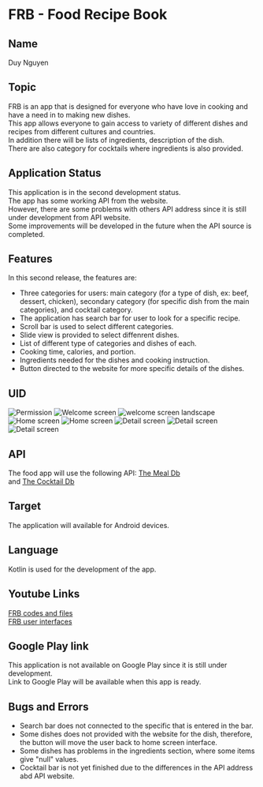 # FRB - Food Recipe Book

## Name

Duy Nguyen

## Topic 

FRB is an app that is designed for everyone who have love in cooking and
have a need in to making new dishes. 
<br>This app allows everyone to gain access to variety of different dishes and recipes from different cultures and countries. 
<br>In addition there will be lists of ingredients, description of the dish.
<br>There are also category for cocktails where ingredients is also provided.

## Application Status

This application is in the second development status.
<br> The app has some working API from the website. 
<br>However, there are some problems with others API address since it is still under development from API website.
<br>Some improvements will be developed in the future when the API source is completed.

## Features

In this second release, the features are:

* Three categories for users: main category (for a type of dish, ex: beef, dessert, chicken), secondary category (for specific dish from the main categories), and cocktail category.
* The application has search bar for user to look for a specific recipe.
* Scroll bar is used to select different categories.
* Slide view is provided to select diffenrent dishes.
* List of different type of categories and dishes of each.
* Cooking time, calories, and portion.
* Ingredients needed for the dishes and cooking instruction.
* Button directed to the website for more specific details of the dishes.

## UID
![Permission](UID%20images/FRB_Permission.jpg)
![Welcome screen](UID%20images/FRB_Welcome%20Screen.jpg)
![welcome screen landscape](UID%20images/FRB_Welcome%20Screen%20(land).jpg)
![Home screen](UID%20images/FRB_Home%20Screen.jpg)
![Home screen](UID%20images/FRB_Home%20Screen%20(land).jpg)
![Detail screen](UID%20images/FRB_Detail%20Screen%201.jpg)
![Detail screen](UID%20images/FRB_Detail%20Screen%202.jpg)
![Detail screen](UID%20images/FRB_Detail%20Screen%20(land).jpg)

## API

The food app will use the following API: [The Meal Db](https://www.themealdb.com/api.php)
<br> and [The Cocktail Db](https://www.thecocktaildb.com/api.php)

## Target

The application will available for Android devices.

## Language

Kotlin is used for the development of the app.

## Youtube Links

[FRB codes and files](https://www.youtube.com/watch?v=KSpH2xfeJqs&ab_channel=DuyNguyen)
<br>
[FRB user interfaces](https://www.youtube.com/watch?v=PVglHrmOHQ8&ab_channel=DuyNguyen)

## Google Play link

This application is not available on Google Play since it is still under development.
<br>Link to Google Play will be available when this app is ready.

## Bugs and Errors

* Search bar does not connected to the specific that is entered in the bar.
* Some dishes does not provided with the website for the dish, therefore, the button will move the user back to home screen interface.
* Some dishes has problems in the ingredients section, where some items give "null" values.
* Cocktail bar is not yet finished due to the differences in the API address abd API website.
